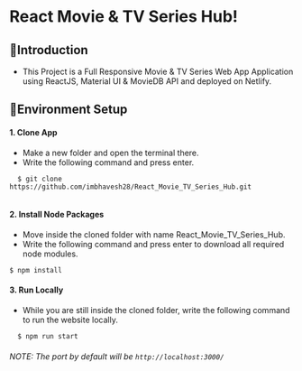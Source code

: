 # React Movie & TV Series Hub!
## 📌Introduction
* This Project is a Full Responsive Movie & TV Series Web App Application using ReactJS, Material UI & MovieDB API and deployed on Netlify.

## 📌Environment Setup

  #### 1. Clone App
  
  * Make a new folder and open the terminal there.
  * Write the following command and press enter.
  
  ```
    $ git clone https://github.com/imbhavesh28/React_Movie_TV_Series_Hub.git  
     
  ```
    
 #### 2. Install Node Packages
 
  * Move inside the cloned folder with name React_Movie_TV_Series_Hub.
  * Write the following command and press enter to download all required node modules.
 
   ```
   $ npm install 
  ```
  
#### 3. Run Locally

 * While you are still inside the cloned folder, write the following command to run the website locally. 
 
 ```
   $ npm run start
 ```
  
 ###### NOTE: The port by default will be ```http://localhost:3000/```
